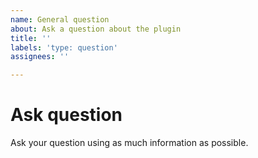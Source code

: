 ```yaml
---
name: General question
about: Ask a question about the plugin
title: ''
labels: 'type: question'
assignees: ''

---
```


# Ask question
Ask your question using as much information as possible.
